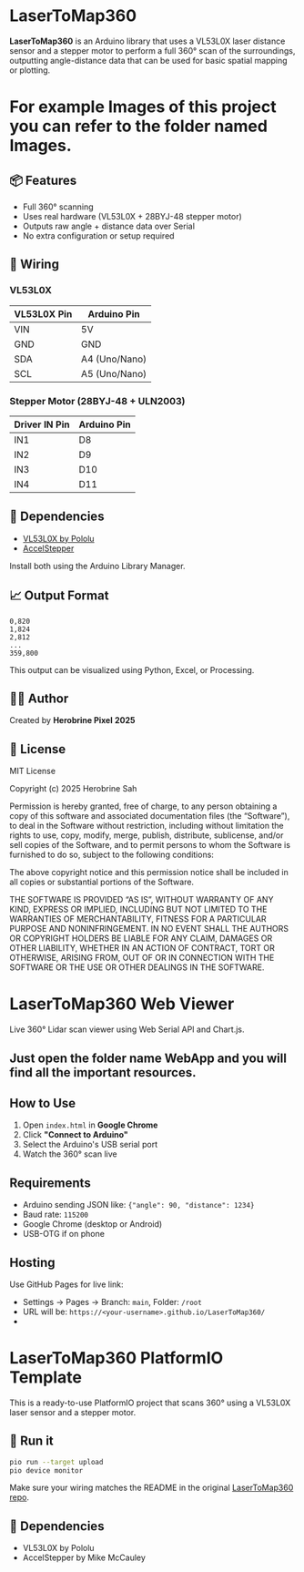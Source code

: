 # LaserToMap360

**LaserToMap360** is an Arduino library that uses a VL53L0X laser distance sensor and a stepper motor to perform a full 360° scan of the surroundings, outputting angle-distance data that can be used for basic spatial mapping or plotting.

# For example Images of this project you can refer to the folder named Images.
## 📦 Features
- Full 360° scanning
- Uses real hardware (VL53L0X + 28BYJ-48 stepper motor)
- Outputs raw angle + distance data over Serial
- No extra configuration or setup required

## 🔌 Wiring

### VL53L0X
| VL53L0X Pin | Arduino Pin |
|------------|-------------|
| VIN        | 5V          |
| GND        | GND         |
| SDA        | A4 (Uno/Nano) |
| SCL        | A5 (Uno/Nano) |

### Stepper Motor (28BYJ-48 + ULN2003)
| Driver IN Pin | Arduino Pin |
|---------------|-------------|
| IN1           | D8          |
| IN2           | D9          |
| IN3           | D10         |
| IN4           | D11         |

## 📘 Dependencies
- [VL53L0X by Pololu](https://github.com/pololu/vl53l0x-arduino)
- [AccelStepper](https://www.airspayce.com/mikem/arduino/AccelStepper/)

Install both using the Arduino Library Manager.

## 📈 Output Format
```csv
0,820
1,824
2,812
...
359,800
```

This output can be visualized using Python, Excel, or Processing.

## 🧑‍💻 Author
Created by **Herobrine Pixel** 
           **2025**


## 🪪 License
MIT License

Copyright (c) 2025 Herobrine Sah

Permission is hereby granted, free of charge, to any person obtaining a copy
of this software and associated documentation files (the “Software”), to deal
in the Software without restriction, including without limitation the rights
to use, copy, modify, merge, publish, distribute, sublicense, and/or sell
copies of the Software, and to permit persons to whom the Software is
furnished to do so, subject to the following conditions:

The above copyright notice and this permission notice shall be included in all
copies or substantial portions of the Software.

THE SOFTWARE IS PROVIDED “AS IS”, WITHOUT WARRANTY OF ANY KIND, EXPRESS OR
IMPLIED, INCLUDING BUT NOT LIMITED TO THE WARRANTIES OF MERCHANTABILITY,
FITNESS FOR A PARTICULAR PURPOSE AND NONINFRINGEMENT. IN NO EVENT SHALL THE
AUTHORS OR COPYRIGHT HOLDERS BE LIABLE FOR ANY CLAIM, DAMAGES OR OTHER
LIABILITY, WHETHER IN AN ACTION OF CONTRACT, TORT OR OTHERWISE, ARISING FROM,
OUT OF OR IN CONNECTION WITH THE SOFTWARE OR THE USE OR OTHER DEALINGS IN THE
SOFTWARE.

# LaserToMap360 Web Viewer

Live 360° Lidar scan viewer using Web Serial API and Chart.js.
## Just open the folder name WebApp and you will find all the important resources.

## How to Use

1. Open `index.html` in **Google Chrome**
2. Click **"Connect to Arduino"**
3. Select the Arduino's USB serial port
4. Watch the 360° scan live

## Requirements

- Arduino sending JSON like: `{"angle": 90, "distance": 1234}`
- Baud rate: `115200`
- Google Chrome (desktop or Android)
- USB-OTG if on phone

## Hosting

Use GitHub Pages for live link:

- Settings → Pages → Branch: `main`, Folder: `/root`
- URL will be: `https://<your-username>.github.io/LaserToMap360/`
- 

# LaserToMap360 PlatformIO Template

This is a ready-to-use PlatformIO project that scans 360° using a VL53L0X laser sensor and a stepper motor.

## 🧪 Run it

```bash
pio run --target upload
pio device monitor
```

Make sure your wiring matches the README in the original [LaserToMap360 repo](https://github.com/Herobrine-Pixel/LaserToMap360).

## 🔗 Dependencies
- VL53L0X by Pololu
- AccelStepper by Mike McCauley
